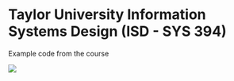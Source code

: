 # Taylor University Information Systems Design (ISD - SYS 394)

Example code from the course

<a href="https://zenhub.com"><img src="https://raw.githubusercontent.com/ZenHubIO/support/master/zenhub-badge.png"></a>
